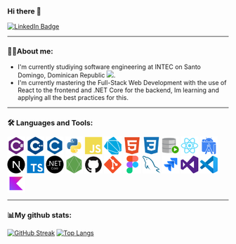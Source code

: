 ### Hi there 👋
<div id="badges">
  <a href="https://www.linkedin.com/in/alejandro-beltre-14299428b/">
    <img src="https://img.shields.io/badge/LinkedIn-blue?style=for-the-badge&logo=linkedin&logoColor=white" alt="LinkedIn Badge"/>
  </a>
</div>

---

### 👨‍💻About me:
- I'm currently studiying software engineering at INTEC on Santo Domingo, Dominican Republic <img src="https://upload.wikimedia.org/wikipedia/commons/9/9f/Flag_of_the_Dominican_Republic.svg" width="30">.
- I'm currently mastering the Full-Stack Web Development with the use of React to the frontend and .NET Core for the backend, Im learning and applying all the best practices for this.

---

### :hammer_and_wrench: Languages and Tools:
<div>
  <img src="https://github.com/devicons/devicon/blob/master/icons/csharp/csharp-plain.svg" height="40" width="40"/>
  <img src="https://github.com/devicons/devicon/blob/master/icons/cplusplus/cplusplus-plain.svg" height="40" width="40"/>
  <img src="https://github.com/devicons/devicon/blob/master/icons/c/c-plain.svg" height="40" width="40"/>
  <img src="https://github.com/devicons/devicon/blob/master/icons/python/python-original.svg" height="40" width="40"/>
  <img src="https://github.com/devicons/devicon/blob/master/icons/javascript/javascript-plain.svg" height="40" width="40"/>
  <img src="https://github.com/devicons/devicon/blob/master/icons/dart/dart-plain.svg" height="40" width="40"/>
  <img src="https://github.com/devicons/devicon/blob/master/icons/html5/html5-plain.svg" height="40" width="40"/>
  <img src="https://github.com/devicons/devicon/blob/master/icons/css3/css3-plain.svg" height="40" width="40"/>
  <img src="https://github.com/devicons/devicon/blob/master/icons/sqldeveloper/sqldeveloper-original.svg" height="40" width="40"/>
  <img src="https://github.com/devicons/devicon/blob/master/icons/react/react-original.svg" height="40" width="40"/>
  <img src="https://github.com/devicons/devicon/blob/master/icons/androidstudio/androidstudio-plain.svg" height="40" width="40"/>
  <img src="https://github.com/devicons/devicon/blob/master/icons/nextjs/nextjs-plain.svg" height="40" width="40"/>
  <img src="https://github.com/devicons/devicon/blob/master/icons/typescript/typescript-plain.svg" height="40" width="40"/>
  <img src="https://github.com/devicons/devicon/blob/master/icons/dotnetcore/dotnetcore-plain.svg" height="40" width="40"/>
  <img src="https://github.com/devicons/devicon/blob/master/icons/nodejs/nodejs-plain.svg" height="40" width="40"/>
  <img src="https://github.com/devicons/devicon/blob/master/icons/github/github-original.svg" height="40" width="40"/>
  <img src="https://github.com/devicons/devicon/blob/master/icons/git/git-plain.svg" height="40" width="40"/>
  <img src="https://github.com/devicons/devicon/blob/master/icons/figma/figma-original.svg" height="40" width="40"/>
  <img src="https://github.com/devicons/devicon/blob/master/icons/mysql/mysql-original.svg" height="40" width="40"/>
  <img src="https://github.com/devicons/devicon/blob/master/icons/jira/jira-original.svg" height="40" width="40"/>
  <img src="https://github.com/devicons/devicon/blob/master/icons/visualstudio/visualstudio-plain.svg" height="40" width="40"/>
  <img src="https://github.com/devicons/devicon/blob/master/icons/vscode/vscode-original.svg" height="40" width="40">
  <img src="https://github.com/devicons/devicon/blob/master/icons/kotlin/kotlin-original.svg" height="40" width="40">
</div>

---
### 📊My github stats:
[![GitHub Streak](http://github-readme-streak-stats.herokuapp.com?user=AlejandroBeltre&theme=dark&background=000000)](https://git.io/streak-stats) 
[![Top Langs](https://github-readme-stats.vercel.app/api/top-langs/?username=AlejandroBeltre&layout=compact&theme=vision-friendly-dark)](https://github.com/anuraghazra/github-readme-stats)
